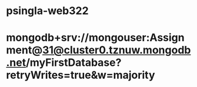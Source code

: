 # psingla-web322
# mongodb+srv://mongouser:Assignment@31@cluster0.tznuw.mongodb.net/myFirstDatabase?retryWrites=true&w=majority
